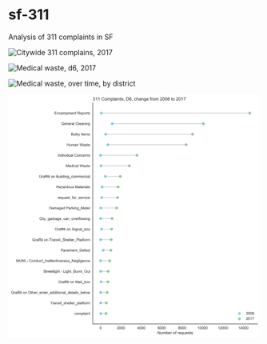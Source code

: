 # sf-311
Analysis of 311 complaints in SF

![Citywide 311 complains, 2017](https://raw.githubusercontent.com/sbuss/sf-311/master/figs/citywide-311-heatmap.png)

![Medical waste, d6, 2017](https://raw.githubusercontent.com/sbuss/sf-311/master/figs/heatmap-2017-medical-waste.png)

![Medical waste, over time, by district](https://raw.githubusercontent.com/sbuss/sf-311/master/figs/medical-waste-over-time-by-district.png)

![D6 getting worse](https://raw.githubusercontent.com/sbuss/sf-311/master/figs/lollipop-311-2008-to-2017.png)
